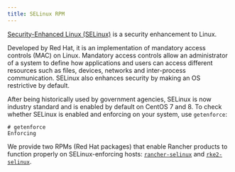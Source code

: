 ```yaml
---
title: SELinux RPM
---
```


<head>
  <link rel="canonical" href="https://ranchermanager.docs.rancher.com/pages-for-subheaders/selinux-rpm"/>
</head>

[Security-Enhanced Linux (SELinux)](https://en.wikipedia.org/wiki/Security-Enhanced_Linux) is a security enhancement to Linux.

Developed by Red Hat, it is an implementation of mandatory access controls (MAC) on Linux. Mandatory access controls allow an administrator of a system to define how applications and users can access different resources such as files, devices, networks and inter-process communication. SELinux also enhances security by making an OS restrictive by default.

After being historically used by government agencies, SELinux is now industry standard and is enabled by default on CentOS 7 and 8. To check whether SELinux is enabled and enforcing on your system, use `getenforce`:

```
# getenforce
Enforcing
```

We provide two RPMs (Red Hat packages) that enable Rancher products to function properly on SELinux-enforcing hosts: [`rancher-selinux`](../reference-guides/rancher-security/selinux-rpm/about-rancher-selinux.md) and [`rke2-selinux`](../reference-guides/rancher-security/selinux-rpm/about-rke2-selinux.md).
